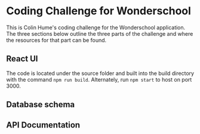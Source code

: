 # Coding Challenge for Wonderschool #
This is Colin Hume's coding challenge for the Wonderschool application.
The three sections below outline the three parts of the challenge and where the resources for that part can be found.

## React UI ##
The code is located under the source folder and built into the build directory with the command `npm run build`.
Alternately, run `npm start` to host on port 3000.

## Database schema ##

## API Documentation ##

